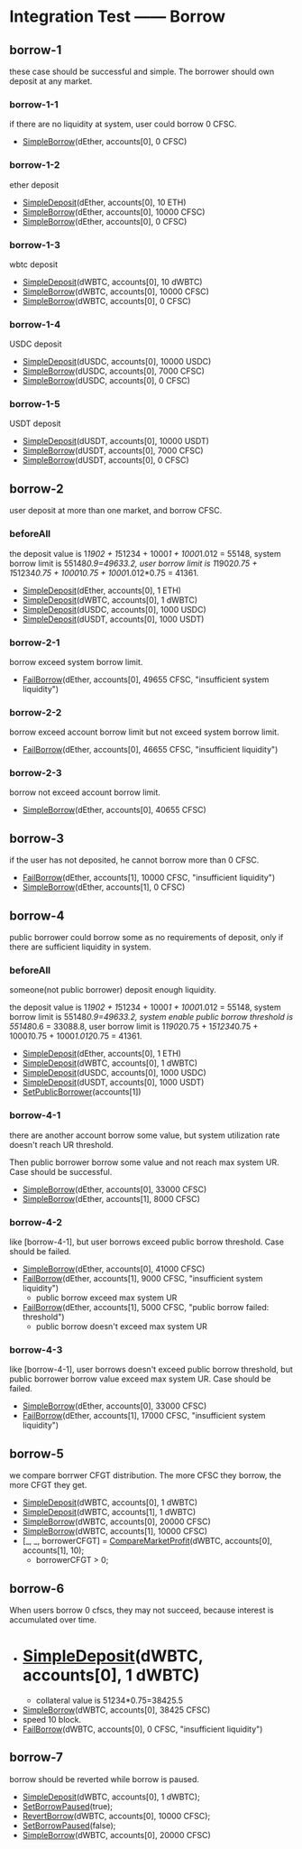 # Integration Test —— Borrow

## borrow-1

these case should be successful and simple. The borrower should own deposit at any market.

### borrow-1-1

if there are no liquidity at system, user could borrow 0 CFSC.

- [SimpleBorrow](./test-function.md#SimpleBorrow)(dEther, accounts[0], 0 CFSC)

### borrow-1-2

ether deposit

- [SimpleDeposit](./test-function.md#SimpleDeposit)(dEther, accounts[0], 10 ETH)
- [SimpleBorrow](./test-function.md#SimpleBorrow)(dEther, accounts[0], 10000 CFSC)
- [SimpleBorrow](./test-function.md#SimpleBorrow)(dEther, accounts[0], 0 CFSC)

### borrow-1-3

wbtc deposit

- [SimpleDeposit](./test-function.md#SimpleDeposit)(dWBTC, accounts[0], 10 dWBTC)
- [SimpleBorrow](./test-function.md#SimpleBorrow)(dWBTC, accounts[0], 10000 CFSC)
- [SimpleBorrow](./test-function.md#SimpleBorrow)(dWBTC, accounts[0], 0 CFSC)

### borrow-1-4

USDC deposit

- [SimpleDeposit](./test-function.md#SimpleDeposit)(dUSDC, accounts[0], 10000 USDC)
- [SimpleBorrow](./test-function.md#SimpleBorrow)(dUSDC, accounts[0], 7000 CFSC)
- [SimpleBorrow](./test-function.md#SimpleBorrow)(dUSDC, accounts[0], 0 CFSC)

### borrow-1-5

USDT deposit

- [SimpleDeposit](./test-function.md#SimpleDeposit)(dUSDT, accounts[0], 10000 USDT)
- [SimpleBorrow](./test-function.md#SimpleBorrow)(dUSDT, accounts[0], 7000 CFSC)
- [SimpleBorrow](./test-function.md#SimpleBorrow)(dUSDT, accounts[0], 0 CFSC)

## borrow-2

user deposit at more than one market, and borrow CFSC.

### beforeAll

the deposit value is 1*1902 + 1*51234 + 1000*1 + 1000*1.012 = 55148, system borrow limit is 55148*0.9=49633.2, user
borrow limit is 1*1902*0.75 + 1*51234*0.75 + 1000*1*0.75 + 1000*1.012*0.75 = 41361.

- [SimpleDeposit](./test-function.md#SimpleDeposit)(dEther, accounts[0], 1 ETH)
- [SimpleDeposit](./test-function.md#SimpleDeposit)(dWBTC, accounts[0], 1 dWBTC)
- [SimpleDeposit](./test-function.md#SimpleDeposit)(dUSDC, accounts[0], 1000 USDC)
- [SimpleDeposit](./test-function.md#SimpleDeposit)(dUSDT, accounts[0], 1000 USDT)

### borrow-2-1

borrow exceed system borrow limit.

- [FailBorrow](./test-function.md#FailBorrow)(dEther, accounts[0], 49655 CFSC, "insufficient system liquidity")

### borrow-2-2

borrow exceed account borrow limit but not exceed system borrow limit.

- [FailBorrow](./test-function.md#FailBorrow)(dEther, accounts[0], 46655 CFSC, "insufficient liquidity")

### borrow-2-3

borrow not exceed account borrow limit.

- [SimpleBorrow](./test-function.md#SimpleBorrow)(dEther, accounts[0], 40655 CFSC)

## borrow-3

if the user has not deposited, he cannot borrow more than 0 CFSC.

- [FailBorrow](./test-function.md#FailBorrow)(dEther, accounts[1], 10000 CFSC, "insufficient liquidity")
- [SimpleBorrow](./test-function.md#SimpleBorrow)(dEther, accounts[1], 0 CFSC)

## borrow-4

public borrower could borrow some as no requirements of deposit, only if there are sufficient liquidity in system.

### beforeAll

someone(not public borrower) deposit enough liquidity.

the deposit value is 1*1902 + 1*51234 + 1000*1 + 1000*1.012 = 55148, system borrow limit is 55148*0.9=49633.2, system
enable public borrow threshold is 55148*0.6 = 33088.8, user borrow limit is 1*1902*0.75 + 1*51234*0.75 + 1000*1*0.75 +
1000*1.012*0.75 = 41361.

- [SimpleDeposit](./test-function.md#SimpleDeposit)(dEther, accounts[0], 1 ETH)
- [SimpleDeposit](./test-function.md#SimpleDeposit)(dWBTC, accounts[0], 1 dWBTC)
- [SimpleDeposit](./test-function.md#SimpleDeposit)(dUSDC, accounts[0], 1000 USDC)
- [SimpleDeposit](./test-function.md#SimpleDeposit)(dUSDT, accounts[0], 1000 USDT)
- [SetPublicBorrower](./test-function.md#SetPublicBorrower)(accounts[1])

### borrow-4-1

there are another account borrow some value, but system utilization rate doesn't reach UR threshold.

Then public borrower borrow some value and not reach max system UR. Case should be successful.

- [SimpleBorrow](./test-function.md#SimpleBorrow)(dEther, accounts[0], 33000 CFSC)
- [SimpleBorrow](./test-function.md#SimpleBorrow)(dEther, accounts[1], 8000 CFSC)

### borrow-4-2

like [borrow-4-1], but user borrows exceed public borrow threshold. Case should be failed.

- [SimpleBorrow](./test-function.md#SimpleBorrow)(dEther, accounts[0], 41000 CFSC)
- [FailBorrow](./test-function.md#FailBorrow)(dEther, accounts[1], 9000 CFSC, "insufficient system liquidity")
    - public borrow exceed max system UR
- [FailBorrow](./test-function.md#FailBorrow)(dEther, accounts[1], 5000 CFSC, "public borrow failed: threshold")
    - public borrow doesn't exceed max system UR

### borrow-4-3

like [borrow-4-1], user borrows doesn't exceed public borrow threshold, but public borrower borrow value exceed max
system UR. Case should be failed.

- [SimpleBorrow](./test-function.md#SimpleBorrow)(dEther, accounts[0], 33000 CFSC)
- [FailBorrow](./test-function.md#FailBorrow)(dEther, accounts[1], 17000 CFSC, "insufficient system liquidity")

## borrow-5

we compare borrwer CFGT distribution. The more CFSC they borrow, the more CFGT they get.

- [SimpleDeposit](./test-function.md#SimpleDeposit)(dWBTC, accounts[0], 1 dWBTC)
- [SimpleDeposit](./test-function.md#SimpleDeposit)(dWBTC, accounts[1], 1 dWBTC)
- [SimpleBorrow](./test-function.md#SimpleBorrow)(dWBTC, accounts[0], 20000 CFSC)
- [SimpleBorrow](./test-function.md#SimpleBorrow)(dWBTC, accounts[1], 10000 CFSC)
- [_, _, borrowerCFGT] = [CompareMarketProfit](./test-function.md#CompareMarketProfit)(dWBTC, accounts[0], accounts[1],
  10);
    - borrowerCFGT > 0;

## borrow-6

When users borrow 0 cfscs, they may not succeed, because interest is accumulated over time.

- # [SimpleDeposit](./test-function.md#SimpleDeposit)(dWBTC, accounts[0], 1 dWBTC)
    - collateral value is 51234*0.75=38425.5
- [SimpleBorrow](./test-function.md#SimpleBorrow)(dWBTC, accounts[0], 38425 CFSC)
- speed 10 block.
- [FailBorrow](./test-function.md#FailBorrow)(dWBTC, accounts[0], 0 CFSC, "insufficient liquidity")

## borrow-7

borrow should be reverted while borrow is paused.

- [SimpleDeposit](./test-function.md#SimpleDeposit)(dWBTC, accounts[0], 1 dWBTC);
- [SetBorrowPaused](./test-function.md#SetBorrowPaused)(true);
- [RevertBorrow](./test-function.md#RevertBorrow)(dWBTC, accounts[0], 10000 CFSC);
- [SetBorrowPaused](./test-function.md#SetBorrowPaused)(false);
- [SimpleBorrow](./test-function.md#SimpleBorrow)(dWBTC, accounts[0], 20000 CFSC)